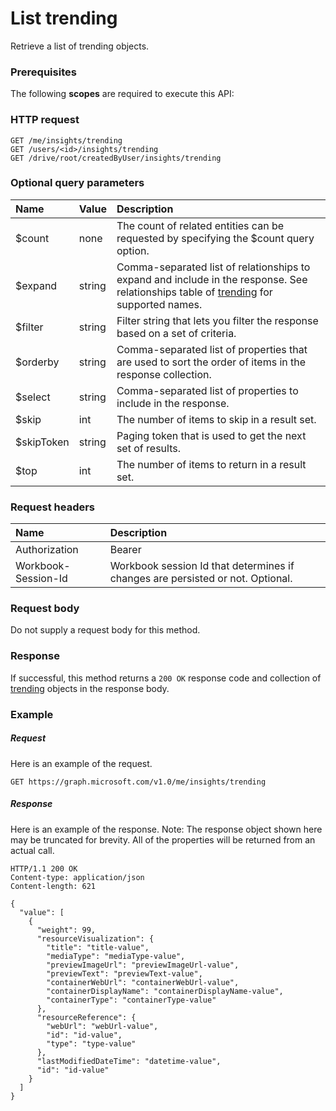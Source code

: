# List trending

Retrieve a list of trending objects.
### Prerequisites
The following **scopes** are required to execute this API: 
### HTTP request
<!-- { "blockType": "ignored" } -->
```http
GET /me/insights/trending
GET /users/<id>/insights/trending
GET /drive/root/createdByUser/insights/trending
```
### Optional query parameters
|Name|Value|Description|
|:---------------|:--------|:-------|
|$count|none|The count of related entities can be requested by specifying the $count query option.|
|$expand|string|Comma-separated list of relationships to expand and include in the response. See relationships table of [trending](../resources/trending.md) for supported names. |
|$filter|string|Filter string that lets you filter the response based on a set of criteria.|
|$orderby|string|Comma-separated list of properties that are used to sort the order of items in the response collection.|
|$select|string|Comma-separated list of properties to include in the response.|
|$skip|int|The number of items to skip in a result set.|
|$skipToken|string|Paging token that is used to get the next set of results.|
|$top|int|The number of items to return in a result set.|

### Request headers
| Name      |Description|
|:----------|:----------|
| Authorization  | Bearer <code>|
| Workbook-Session-Id  | Workbook session Id that determines if changes are persisted or not. Optional.|

### Request body
Do not supply a request body for this method.
### Response
If successful, this method returns a `200 OK` response code and collection of [trending](../resources/trending.md) objects in the response body.
### Example
##### Request
Here is an example of the request.
<!-- {
  "blockType": "request",
  "name": "get_trending"
}-->
```http
GET https://graph.microsoft.com/v1.0/me/insights/trending
```
##### Response
Here is an example of the response. Note: The response object shown here may be truncated for brevity. All of the properties will be returned from an actual call.
<!-- {
  "blockType": "response",
  "truncated": true,
  "@odata.type": "microsoft.graph.trending",
  "isCollection": true
} -->
```http
HTTP/1.1 200 OK
Content-type: application/json
Content-length: 621

{
  "value": [
    {
      "weight": 99,
      "resourceVisualization": {
        "title": "title-value",
        "mediaType": "mediaType-value",
        "previewImageUrl": "previewImageUrl-value",
        "previewText": "previewText-value",
        "containerWebUrl": "containerWebUrl-value",
        "containerDisplayName": "containerDisplayName-value",
        "containerType": "containerType-value"
      },
      "resourceReference": {
        "webUrl": "webUrl-value",
        "id": "id-value",
        "type": "type-value"
      },
      "lastModifiedDateTime": "datetime-value",
      "id": "id-value"
    }
  ]
}
```

<!-- uuid: 8fcb5dbc-d5aa-4681-8e31-b001d5168d79
2015-10-25 14:57:30 UTC -->
<!-- {
  "type": "#page.annotation",
  "description": "List trending",
  "keywords": "",
  "section": "documentation",
  "tocPath": ""
}-->